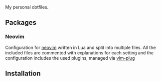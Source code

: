 My personal dotfiles.

## Packages

### Neovim

Configuration for [neovim](https://neovim.io/) written in Lua and split into multiple
files. All the included files are commented with explanations for each setting and the
configuration includes the used plugins, managed via [vim-plug](https://github.com/junegunn/vim-plug)

## Installation
